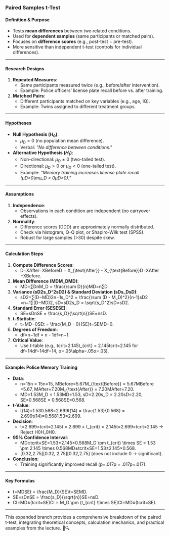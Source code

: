 


### **Paired Samples t-Test**

#### **Definition & Purpose**

- Tests **mean differences** between two related conditions.
- Used for **dependent samples** (same participants or matched pairs).
- Focuses on **difference scores** (e.g., post-test − pre-test).
- More sensitive than independent t-test (controls for individual differences).

---

#### **Research Designs**

1. **Repeated Measures**:
    - Same participants measured twice (e.g., before/after intervention).
    - Example: Police officers’ license plate recall before vs. after training.
2. **Matched Pairs**:
    - Different participants matched on key variables (e.g., age, IQ).
    - Example: Twins assigned to different treatment groups.

---

#### **Hypotheses**

- **Null Hypothesis ($H_0$​)**:
    - $\mu_D = 0$ (no population mean difference).
    - Verbal: _"No difference between conditions."_
- **Alternative Hypothesis ($H_1$​)**:
    - Non-directional: $μ_D\neq0$ (two-tailed test).
    - Directional: $\mu_D>0$ or $\mu_D<0$ (one-tailed test).
    - Example: _"Memory training increases license plate recall (μD>0\mu_D > 0μD​>0)."_

---

#### **Assumptions**

1. **Independence**:
    - Observations in each condition are independent (no carryover effects).
2. **Normality**:
    - Difference scores (DDD) are approximately normally distributed.
    - Check via histogram, Q-Q plot, or Shapiro-Wilk test (SPSS).
    - Robust for large samples (>30) despite skew.

---

#### **Calculation Steps**

1. **Compute Difference Scores**:
    - D=XAfter−XBeforeD = X_{\text{After}} - X_{\text{Before}}D=XAfter​−XBefore​.
2. **Mean Difference (MDM_DMD​)**:
    - MD=∑DnM_D = \frac{\sum D}{n}MD​=n∑D​.
3. **Variance (sD2s_D^2sD2​) & Standard Deviation (sDs_DsD​)**:
    - sD2=∑(D−MD)2n−1s_D^2 = \frac{\sum (D - M_D)^2}{n-1}sD2​=n−1∑(D−MD​)2​, sD=sD2s_D = \sqrt{s_D^2}sD​=sD2​​.
4. **Standard Error (SESESE)**:
    - SE=sDnSE = \frac{s_D}{\sqrt{n}}SE=n​sD​​.
5. **t-Statistic**:
    - t=MD−0SEt = \frac{M_D - 0}{SE}t=SEMD​−0​.
6. **Degrees of Freedom**:
    - df=n−1df = n - 1df=n−1.
7. **Critical Value**:
    - Use t-table (e.g., tcrit=2.145t_{crit} = 2.145tcrit​=2.145 for df=14df=14df=14, α=.05\alpha=.05α=.05).

---

#### **Example: Police Memory Training**

- **Data**:
    - n=15n = 15n=15, MBefore=5.67M_{\text{Before}} = 5.67MBefore​=5.67, MAfter=7.20M_{\text{After}} = 7.20MAfter​=7.20.
    - MD=1.53M_D = 1.53MD​=1.53, sD=2.20s_D = 2.20sD​=2.20, SE=0.568SE = 0.568SE=0.568.
- **t-Value**:
    - t(14)=1.530.568=2.699t(14) = \frac{1.53}{0.568} = 2.699t(14)=0.5681.53​=2.699.
- **Decision**:
    - t=2.699>tcrit=2.145t = 2.699 > t_{crit} = 2.145t=2.699>tcrit​=2.145 → Reject H0H_0H0​.
- **95% Confidence Interval**:
    - MD±tcrit×SE=1.53±2.145×0.568M_D \pm t_{crit} \times SE = 1.53 \pm 2.145 \times 0.568MD​±tcrit​×SE=1.53±2.145×0.568.
    - [0.32,2.75][0.32, 2.75][0.32,2.75] (does not include 0 → significant).
- **Conclusion**:
    - Training significantly improved recall (p=.017p = .017p=.017).

---

#### **Key Formulas**

- t=MDSEt = \frac{M_D}{SE}t=SEMD​​.
- SE=sDnSE = \frac{s_D}{\sqrt{n}}SE=n​sD​​.
- CI=MD±(tcrit×SE)CI = M_D \pm (t_{crit} \times SE)CI=MD​±(tcrit​×SE).

---

This expanded branch provides a comprehensive breakdown of the paired t-test, integrating theoretical concepts, calculation mechanics, and practical examples from the lecture. 🧮🔍